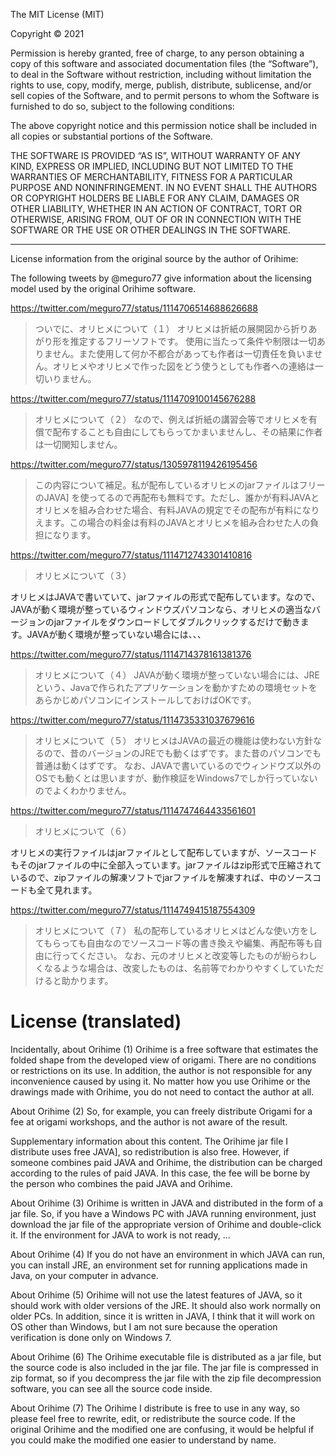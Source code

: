 The MIT License (MIT)

Copyright © 2021

Permission is hereby granted, free of charge, to any person obtaining a copy of this software and associated
documentation files (the “Software”), to deal in the Software without restriction, including without limitation the
rights to use, copy, modify, merge, publish, distribute, sublicense, and/or sell copies of the Software, and to permit
persons to whom the Software is furnished to do so, subject to the following conditions:

The above copyright notice and this permission notice shall be included in all copies or substantial portions of the
Software.

THE SOFTWARE IS PROVIDED “AS IS”, WITHOUT WARRANTY OF ANY KIND, EXPRESS OR IMPLIED, INCLUDING BUT NOT LIMITED TO THE
WARRANTIES OF MERCHANTABILITY, FITNESS FOR A PARTICULAR PURPOSE AND NONINFRINGEMENT. IN NO EVENT SHALL THE AUTHORS OR
COPYRIGHT HOLDERS BE LIABLE FOR ANY CLAIM, DAMAGES OR OTHER LIABILITY, WHETHER IN AN ACTION OF CONTRACT, TORT OR
OTHERWISE, ARISING FROM, OUT OF OR IN CONNECTION WITH THE SOFTWARE OR THE USE OR OTHER DEALINGS IN THE SOFTWARE.

----

License information from the original source by the author of Orihime:

The following tweets by @meguro77 give information about the licensing model used by the original Orihime software.

https://twitter.com/meguro77/status/1114706514688626688
> ついでに、オリヒメについて（１）
> オリヒメは折紙の展開図から折りあがり形を推定するフリーソフトです。
> 使用に当たって条件や制限は一切ありません。また使用して何か不都合があっても作者は一切責任を負いません。オリヒメやオリヒメで作った図をどう使うとしても作者への連絡は一切いりません。

https://twitter.com/meguro77/status/1114709100145676288
> オリヒメについて（２）
> なので、例えば折紙の講習会等でオリヒメを有償で配布することも自由にしてもらってかまいませんし、その結果に作者は一切関知しません。

https://twitter.com/meguro77/status/1305978119426195456
> この内容について補足。私が配布しているオリヒメのjarファイルはフリーのJAVA]
> を使ってるので再配布も無料です。ただし、誰かが有料JAVAとオリヒメを組み合わせた場合、有料JAVAの規定でその配布が有料になりえます。この場合の料金は有料のJAVAとオリヒメを組み合わせた人の負担になります。

https://twitter.com/meguro77/status/1114712743301410816
> オリヒメについて（３）
>
オリヒメはJAVAで書いていて、jarファイルの形式で配布しています。なので、JAVAが動く環境が整っているウィンドウズパソコンなら、オリヒメの適当なバージョンのjarファイルをダウンロードしてダブルクリックするだけで動きます。JAVAが動く環境が整っていない場合には、、、

https://twitter.com/meguro77/status/1114714378161381376
> オリヒメについて（４）
> JAVAが動く環境が整っていない場合には、JREという、Javaで作られたアプリケーションを動かすための環境セットをあらかじめパソコンにインストールしておけばOKです。

https://twitter.com/meguro77/status/1114735331037679616
> オリヒメについて（５）
> オリヒメはJAVAの最近の機能は使わない方針なるので、昔のバージョンのJREでも動くはずです。また昔のパソコンでも普通は動くはずです。
> なお、JAVAで書いているのでウィンドウズ以外のOSでも動くとは思いますが、動作検証をWindows7でしか行っていないのでよくわかりません。

https://twitter.com/meguro77/status/1114747464433561601
> オリヒメについて（６）
>
オリヒメの実行ファイルはjarファイルとして配布していますが、ソースコードもそのjarファイルの中に全部入っています。jarファイルはzip形式で圧縮されているので、zipファイルの解凍ソフトでjarファイルを解凍すれば、中のソースコードも全て見れます。

https://twitter.com/meguro77/status/1114749415187554309
> オリヒメについて（７）
> 私の配布しているオリヒメはどんな使い方をしてもらっても自由なのでソースコード等の書き換えや編集、再配布等も自由に行ってください。
> なお、元のオリヒメと改変等したものが紛らわしくなるような場合は、改変したものは、名前等でわかりやすくしていただけると助かります。

# License (translated)

Incidentally, about Orihime (1)
Orihime is a free software that estimates the folded shape from the developed view of origami.
There are no conditions or restrictions on its use. In addition, the author is not responsible for any inconvenience
caused by using it. No matter how you use Orihime or the drawings made with Orihime, you do not need to contact the
author at all.

About Orihime (2)
So, for example, you can freely distribute Origami for a fee at origami workshops, and the author is not aware of the
result.

Supplementary information about this content. The Orihime jar file I distribute uses free JAVA], so redistribution is
also free. However, if someone combines paid JAVA and Orihime, the distribution can be charged according to the rules of
paid JAVA. In this case, the fee will be borne by the person who combines the paid JAVA and Orihime.

About Orihime (3)
Orihime is written in JAVA and distributed in the form of a jar file. So, if you have a Windows PC with JAVA running
environment, just download the jar file of the appropriate version of Orihime and double-click it. If the environment
for JAVA to work is not ready, ...

About Orihime (4)
If you do not have an environment in which JAVA can run, you can install JRE, an environment set for running
applications made in Java, on your computer in advance.

About Orihime (5)
Orihime will not use the latest features of JAVA, so it should work with older versions of the JRE. It should also work
normally on older PCs.
In addition, since it is written in JAVA, I think that it will work on OS other than Windows, but I am not sure because
the operation verification is done only on Windows 7.

About Orihime (6)
The Orihime executable file is distributed as a jar file, but the source code is also included in the jar file. The jar
file is compressed in zip format, so if you decompress the jar file with the zip file decompression software, you can
see all the source code inside.

About Orihime (7)
The Orihime I distribute is free to use in any way, so please feel free to rewrite, edit, or redistribute the source
code.
If the original Orihime and the modified one are confusing, it would be helpful if you could make the modified one
easier to understand by name. 
